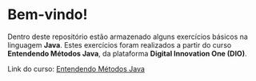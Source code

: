 # Bem-vindo!

Dentro deste repositório estão armazenado alguns exercícios básicos na linguagem **Java**. Estes exercícios foram realizados a partir do curso **Entendendo Métodos Java**, da plataforma **Digital Innovation One (DIO)**.

Link do curso: [Entendendo Métodos Java](https://web.dio.me/course/entendendo-metodos-java/learning/1d32857c-8137-4b87-8a1c-474300f71648/?back=/home)
